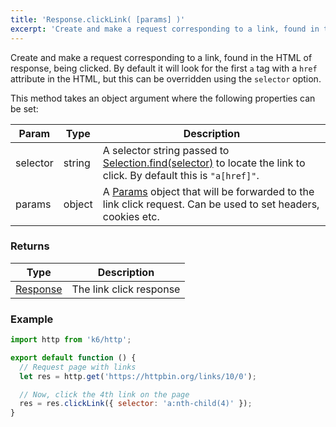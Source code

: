 ```yaml
---
title: 'Response.clickLink( [params] )'
excerpt: 'Create and make a request corresponding to a link, found in the HTML of response, being clicked.'
---
```


Create and make a request corresponding to a link, found in the HTML of response, being clicked. By default it will look for the first `a` tag with a `href` attribute in the HTML, but this can be overridden using the `selector` option.

This method takes an object argument where the following properties can be set:

| Param    | Type   | Description                                                                                                                                                                          |
| -------- | ------ | ------------------------------------------------------------------------------------------------------------------------------------------------------------------------------------ |
| selector | string | A selector string passed to [Selection.find(selector)](/v0.31/javascript-api/k6-html/selection/selection-find-selector) to locate the link to click. By default this is `"a[href]"`. |
| params   | object | A [Params](/v0.31/javascript-api/k6-http/params) object that will be forwarded to the link click request. Can be used to set headers, cookies etc.                                   |

### Returns

| Type                                               | Description             |
| -------------------------------------------------- | ----------------------- |
| [Response](/v0.31/javascript-api/k6-http/response) | The link click response |

### Example

<CodeGroup labels={[]}>

```javascript
import http from 'k6/http';

export default function () {
  // Request page with links
  let res = http.get('https://httpbin.org/links/10/0');

  // Now, click the 4th link on the page
  res = res.clickLink({ selector: 'a:nth-child(4)' });
}
```

</CodeGroup>
